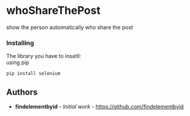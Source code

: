 # whoShareThePost

show the person autoimatically who share the post

### Installing

The library you have to insatll:<br>
using pip

```
pip install selenium
```

## Authors

* **findelementbyid** - *Initial work* - https://github.com/findelementbyid
